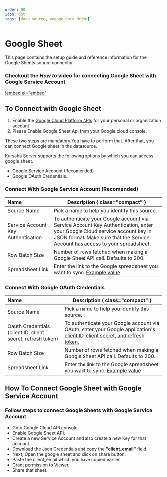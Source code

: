 ```yaml
---
order: 98
icon: dot
tags: [data source, engage data drive]
---
```


# Google Sheet

This page contains the setup guide and reference information for the Google Sheets source connector.

### Checkout the *How to* video for connecting Google Sheet with Google Service Account 

[!embed el="embed"](https://youtu.be/Ozzf0u2Chwc)

## To Connect with Google Sheet

1. Enable the [Google Cloud Platform APIs](https://support.google.com/googleapi/answer/6158841?hl=en) for your personal or organization account.
2. Please Enable Google Sheet Api from your Google cloud console.

These two steps are mandatory.You have to perform that. After that, you can connect Google sheet in the datasource.

Kursaha Server supports the following options by which you can access google sheet.
- Google Service Account (Recomended)
- Google OAuth Credentials.

### Connect With Google Service Account (Recomended)

Name  | Description { class="compact" }
:---  | ---
Source Name  | Pick a name to help you identify this source.
Service Account Key Authentication  | To authenticate your Google account via Service Account Key Authentication, enter your Google Cloud service account key in JSON format. Make sure that the Service Account has access to your spreadsheet.
Row Batch Size  | Number of rows fetched when making a Google Sheet API call. Defaults to 200.
Spreadsheet Link  | Enter the link to the Google spreadsheet you want to sync. [Example value](https://developers.google.com/sheets/api/guides/concepts)

### Connect With Google OAuth Credentials

Name  | Description { class="compact" }
:---  | ---
Source Name  | Pick a name to help you identify this source.
Oauth Credentials (client ID, client secret, refresh token)  | To authenticate your Google account via OAuth, enter your Google application's [client ID, client secret, and refresh token.](https://developers.google.com/identity/protocols/oauth2)
Row Batch Size  | Number of rows fetched when making a Google Sheet API call. Defaults to 200.
Spreadsheet Link  | Enter the link to the Google spreadsheet you want to sync. [Example value](https://developers.google.com/sheets/api/guides/concepts)

## How To Connect Google Sheet with Google Service Account

### Follow steps to connect Google Sheets with Google Service Account

- Goto Google Cloud API console.
- Enable Google Sheet API.
- Create a new Service Account and also create a new Key for that account.
- Download the Json Credentials and copy the **"client_email"** field.
- Next, Open the google sheet and click on share button.
- Paste the client_email which you have copied earlier.
- Grant permission to Viewer.
- Share that sheet.
